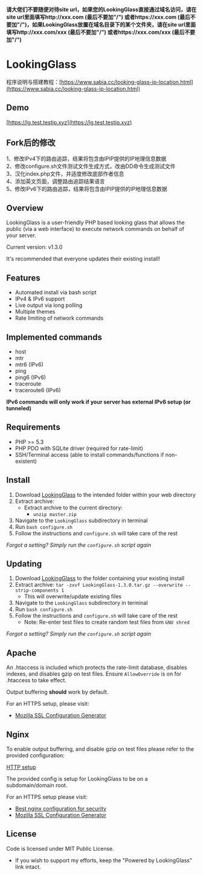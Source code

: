 **请大佬们不要随便对待site url，如果您的LookingGlass直接通过域名访问，请在site url里面填写http://xxx.com (最后不要加"/") 或者https://xxx.com (最后不要加"/")，如果LookingGlass放置在域名目录下的某个文件夹，请在site url里面填写http://xxx.com/xxx (最后不要加"/") 或者https://xxx.com/xxx (最后不要加"/")**

# LookingGlass

程序说明与搭建教程：[https://www.sabia.cc/looking-glass-ip-location.html](https://www.sabia.cc/looking-glass-ip-location.html)

## Demo
[https://lg.test.testip.xyz](https://lg.test.testip.xyz)

## Fork后的修改
1、修改IPv4下的路由追踪，结果将包含由IPIP提供的IP地理信息数据  
2、修改configure.sh文件测试文件生成方式，改由DD命令生成测试文件  
3、汉化index.php文件，并适度修改底部作者信息  
4、添加英文页面，调整路由追踪结果语言  
5、修改IPv6下的路由追踪，结果将包含由IPIP提供的IP地理信息数据  

## Overview

LookingGlass is a user-friendly PHP based looking glass that allows the public (via a web interface) to execute network
commands on behalf of your server.

Current version: v1.3.0

It's recommended that everyone updates their existing install!

## Features

* Automated install via bash script
* IPv4 & IPv6 support
* Live output via long polling
* Multiple themes
* Rate limiting of network commands

## Implemented commands

* host
* mtr
* mtr6 (IPv6)
* ping
* ping6 (IPv6)
* traceroute
* traceroute6 (IPv6)

__IPv6 commands will only work if your server has external IPv6 setup (or tunneled)__

## Requirements

* PHP >= 5.3
* PHP PDO with SQLite driver (required for rate-limit)
* SSH/Terminal access (able to install commands/functions if non-existent)

## Install

1. Download [LookingGlass](https://github.com/ILLKX/LookingGlass/archive/master.zip) to the intended
folder within your web directory
2. Extract archive:
    - Extract archive to the current directory:
        - `unzip master.zip`
3. Navigate to the `LookingGlass` subdirectory in terminal
4. Run `bash configure.sh`
5. Follow the instructions and `configure.sh` will take care of the rest

_Forgot a setting? Simply run the `configure.sh` script again_

## Updating

1. Download [LookingGlass](https://github.com/telephone/LookingGlass/archive/v1.3.0.tar.gz) to the folder containing
your existing install
2. Extract archive: `tar -zxvf LookingGlass-1.3.0.tar.gz --overwrite --strip-components 1`
    - This will overwrite/update existing files
3. Navigate to the `LookingGlass` subdirectory in terminal
4. Run `bash configure.sh`
5. Follow the instructions and `configure.sh` will take care of the rest
    - Note: Re-enter test files to create random test files from `GNU shred`

_Forgot a setting? Simply run the `configure.sh` script again_

## Apache

An .htaccess is included which protects the rate-limit database, disables indexes, and disables gzip on test files.
Ensure `AllowOverride` is on for .htaccess to take effect.

Output buffering __should__ work by default.

For an HTTPS setup, please visit:
- [Mozilla SSL Configuration Generator](https://mozilla.github.io/server-side-tls/ssl-config-generator/)

## Nginx

To enable output buffering, and disable gzip on test files please refer to the provided configuration:

[HTTP setup](LookingGlass/lookingglass-http.nginx.conf)

The provided config is setup for LookingGlass to be on a subdomain/domain root.

For an HTTPS setup please visit:
- [Best nginx configuration for security](http://tautt.com/best-nginx-configuration-for-security/)
- [Mozilla SSL Configuration Generator](https://mozilla.github.io/server-side-tls/ssl-config-generator/)

## License

Code is licensed under MIT Public License.

* If you wish to support my efforts, keep the "Powered by LookingGlass" link intact.
